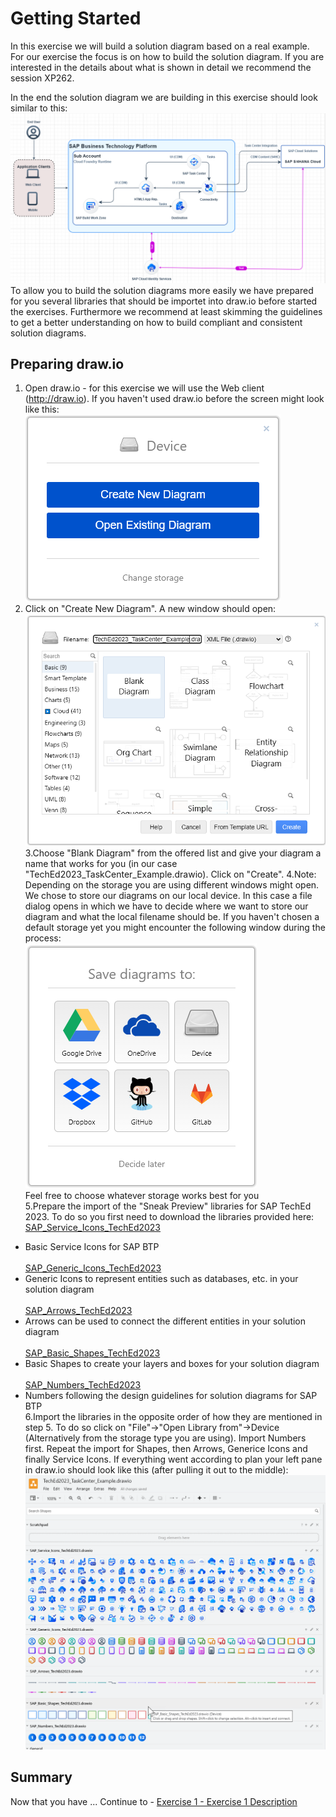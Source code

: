 # Getting Started

In this exercise we will build a solution diagram based on a real example. For our exercise the focus is on how to build the solution diagram. If you are interested in the details about what is shown in detail we recommend the session XP262.

In the end the solution diagram we are building in this exercise should look similar to this:
<br>![](/exercises/ex0/images/Ex00_01.png)
To allow you to build the solution diagrams more easily we have prepared for you several libraries that should be importet into draw.io before started the exercises.
Furthermore we recommend at least skimming the guidelines to get a better understanding on how to build compliant and consistent solution diagrams.

## Preparing draw.io

1.	Open draw.io - for this exercise we will use the Web client (http://draw.io).
If you haven't used draw.io before the screen might look like this:
<br>![](/exercises/ex0/images/Ex00_02.png)
2. Click on "Create New Diagram". A new window should open:
<br>![](/exercises/ex0/images/Ex00_03.png)
3.Choose "Blank Diagram" from the offered list and give your diagram a name that works for you (in our case "TechEd2023_TaskCenter_Example.drawio). Click on "Create".
4.Note: Depending on the storage you are using different windows might open. We chose to store our diagrams on our local device. In this case a file dialog opens in which we have to decide where we want to store our diagram and what the local filename should be.
If you haven't chosen a default storage yet you might encounter the following window during the process:
<br>![](/exercises/ex0/images/Ex00_04.png)  
Feel free to choose whatever storage works best for you  
5.Prepare the import of the "Sneak Preview" libraries for SAP TechEd 2023.
To do so you first need to download the libraries provided here:
<br>[SAP_Service_Icons_TechEd2023](/exercises/ex0/libraries/SAP_Service_Icons_TechEd2023.drawio)
- Basic Service Icons for SAP BTP  
<br>[SAP_Generic_Icons_TechEd2023](/exercises/ex0/libraries/SAP_Generic_Icons_TechEd2023.drawio)
- Generic Icons to represent entities such as databases, etc. in your solution diagram  
<br>[SAP_Arrows_TechEd2023](/exercises/ex0/libraries/SAP_Arrows_TechEd2023.drawio)
- Arrows can be used to connect the different entities in your solution diagram  
<br>[SAP_Basic_Shapes_TechEd2023](/exercises/ex0/libraries/SAP_Basic_Shapes_TechEd2023.drawio)
- Basic Shapes to create your layers and boxes for your solution diagram  
<br>[SAP_Numbers_TechEd2023](/exercises/ex0/libraries/SAP_Numbers_TechEd2023.drawio)
- Numbers following the design guidelines for solution diagrams for SAP BTP  
6.Import the libraries in the opposite order of how they are mentioned in step 5. 
To do so click on "File"->"Open Library from"->Device
(Alternatively from the storage type you are using).
Import Numbers first. Repeat the import for Shapes, then Arrows, Generice Icons and finally Service Icons.
If everything went according to plan your left pane in draw.io should look like this (after pulling it out to the middle):
<br>![](/exercises/ex0/images/Ex00_05.png)  
  

## Summary

Now that you have ... 
Continue to - [Exercise 1 - Exercise 1 Description](../ex1/README.md)
